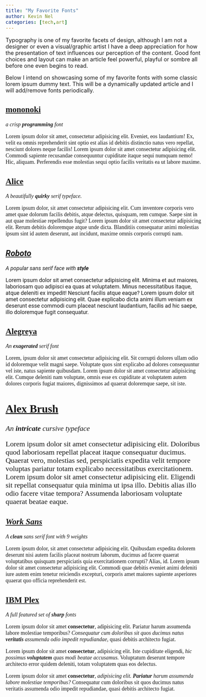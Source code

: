 ```yaml
---
title: "My Favorite Fonts"
author: Kevin Nel
categories: [tech,art]
---
```


Typography is one of my favorite facets of design, although I am not a designer or even a visual/graphic artist I have a deep appreciation for how the presentation of text influences our perception of the content.
Good font choices and layout can make an article feel powerful, playful or sombre all before one even begins to read.

<!-- My own website *attempts* to channel a technical or old-school feel through the use of monospace fonts and limited formatting (though this is subject to change due to the continuously evolving nature of this website). -->

Below I intend on showcasing some of my favorite fonts with some classic lorem ipsum dummy text.
This will be a dynamically updated article and I will add/remove fonts periodically.


<style>
    @import url('https://fonts.googleapis.com/css2?family=Alice&display=swap');
    @import url('https://fonts.googleapis.com/css2?family=Roboto:ital,wght@0,100;0,400;0,900;1,100;1,400;1,900&display=swap');
    @import url('https://fonts.googleapis.com/css2?family=Alegreya:ital,wght@0,400;0,500;1,400;1,500&display=swap');
    @import url('https://fonts.googleapis.com/css2?family=Alex+Brush&display=swap');
    @import url('https://fonts.googleapis.com/css2?family=Work+Sans:ital,wght@0,300;0,400;0,700;0,900;1,300;1,400;1,700&display=swap');
    @import url('https://fonts.googleapis.com/css2?family=IBM+Plex+Mono:ital,wght@0,400;0,700;1,400;1,700&family=IBM+Plex+Sans:ital,wght@0,400;0,700;1,400;1,700&family=IBM+Plex+Serif:ital,wght@0,400;0,700;1,400;1,700&display=swap');

    body{
        font-size: 18px;
    }
    .font-mononoki{
        font-family: mononoki;
    }

    .font-alice{
        font-family: 'Alice';
    }

    .font-roboto{
        font-family: 'Roboto';
    }

    .font-alegreya{
        font-family: 'Alegreya';
    }

    .font-alex-brush{
        font-family: 'Alex Brush';     
        font-size: 24px;
    }

    .font-worksans{
        font-family: 'Work Sans';
    }
    
    .font-ibm-plex{
        font-family: 'IBM Plex Sans';
    }
    .font-ibm-plex > span{
        font-family: 'IBM Plex Mono';
    }
    .font-ibm-plex > p.serif{
        font-family: 'IBM Plex Serif';
    }
</style>
<div class="font-mononoki">
<h2><a href="https://madmalik.github.io/mononoki/">mononoki</a></h2>
<em>a crisp <b>programming</b> font</em>
<p>Lorem ipsum dolor sit amet, consectetur adipisicing elit. Eveniet, eos laudantium! Ex, velit ea omnis reprehenderit sint optio est alias id debitis distinctio natus vero repellat, nesciunt dolores neque facilis! Lorem ipsum dolor sit amet consectetur adipisicing elit. Commodi sapiente recusandae consequuntur cupiditate itaque sequi numquam nemo! Hic, aliquam. Perferendis esse molestias sequi optio facilis veritatis ea ut labore maxime.</p>    
</div>

<div class="font-alice">
    <h2><a href="https://fonts.google.com/specimen/Alice?preview.text_type=custom">Alice</a></h2>
    <em>A beautifully <b>quirky</b> serif typeface.</em>
    <p>Lorem ipsum dolor, sit amet consectetur adipisicing elit. Cum inventore corporis vero amet quae dolorum facilis debitis, atque delectus, quisquam, rem cumque. Saepe sint in aut quae molestiae repellendus fugit?  Lorem ipsum dolor sit amet consectetur adipisicing elit. Rerum debitis doloremque atque unde dicta. Blanditiis consequatur animi molestias ipsum sint id autem deserunt, aut incidunt, maxime omnis corporis corrupti nam.</p>
</div>

<div class="font-roboto">
    <h2><a href="https://fonts.adobe.com/fonts/roboto"><b><em>Roboto</em></b></a></h2>
    <em>A popular sans serif face with <b>style</b></em>
    <p>Lorem ipsum dolor sit amet consectetur adipisicing elit. Minima et aut maiores, laboriosam quo adipisci ea quas at voluptatem. Minus necessitatibus itaque, atque deleniti ex impedit! Nesciunt facilis atque eaque?  Lorem ipsum dolor sit amet consectetur adipisicing elit. Quae explicabo dicta animi illum veniam ex deserunt esse commodi cum placeat nesciunt laudantium, facilis ad hic saepe, illo doloremque fugit consequatur.</p>
</div>

<div class="font-alegreya">
    <h2><a href="https://fonts.adobe.com/fonts/alegreya#fonts-section">Alegreya</a></h2>
    <em>An <b>exagerated</b> serif font</em>
    <p>Lorem, ipsum dolor sit amet consectetur adipisicing elit. Sit corrupti dolores ullam odio id doloremque velit magni saepe. Voluptate quos sint explicabo ad dolores consequuntur vel iste, natus sapiente quibusdam.  Lorem ipsum dolor sit amet consectetur adipisicing elit. Cumque deleniti nam voluptate, omnis esse ex cupiditate at voluptatem autem dolores corporis fugiat maiores, dignissimos ad quaerat doloremque saepe, sit iste.</p>
</div>

<div class="font-alex-brush">
    <h2><a href="https://fonts.adobe.com/fonts/alex-brush#fonts-section">Alex Brush</a></h2>
    <em>An <b>intricate</b> cursive typeface</em>
    <p>Lorem ipsum dolor sit amet consectetur adipisicing elit. Doloribus quod laboriosam repellat placeat itaque consequatur ducimus. Quaerat vero, molestias sed, perspiciatis expedita velit tempore voluptas pariatur totam explicabo necessitatibus exercitationem.  Lorem ipsum dolor sit amet consectetur adipisicing elit. Eligendi sit repellat consequatur quia minima ut ipsa illo. Debitis alias illo odio facere vitae tempora? Assumenda laboriosam voluptate quaerat beatae eaque.</p>
</div>

<div class="font-worksans">
    <h2><a href="https://charlix.cx/Work-Sans/"><b><em>Work Sans</em></b></a></h2>
    <em>A <b>clean</b> sans serif font with 9 weights</em>
    <p>Lorem ipsum dolor, sit amet consectetur adipisicing elit. Quibusdam expedita dolorem deserunt nisi autem facilis placeat nostrum laborum, ducimus ad facere quaerat voluptatibus quisquam perspiciatis quia exercitationem corrupti? Alias, id.  Lorem ipsum dolor sit amet consectetur adipisicing elit. Commodi quae debitis eveniet animi deleniti iure autem enim tenetur reiciendis excepturi, corporis amet maiores sapiente asperiores quaerat quo officia reprehenderit est.</p>
</div>

<div class="font-ibm-plex">
    <h2><a href="https://www.ibm.com/plex/">IBM Plex</a></h2>
    <em>A full featured set of <b>sharp</b> fonts</em>
    <p>Lorem ipsum dolor sit amet <b>consectetur</b>, adipisicing elit. Pariatur harum assumenda labore molestiae temporibus? <em>Consequatur cum doloribus sit quos ducimus natus <b>veritatis</b> assumenda odio impedit repudiandae,</em> quasi debitis architecto fugiat.</p>
    <p class="serif">Lorem ipsum dolor sit amet <b>consectetur</b>, adipisicing elit. Iste cupiditate eligendi, <em>hic possimus <b>voluptatem</b> quas modi beatae accusamus.</em> Voluptatum deserunt tempore architecto error quidem deleniti, totam voluptatem quas eos delectus.</p>
    <span>Lorem ipsum dolor sit amet <b>consectetur</b>, <em>adipisicing elit. <b>Pariatur</b> harum assumenda labore molestiae temporibus?</em> Consequatur cum doloribus sit quos ducimus natus veritatis assumenda odio impedit repudiandae, quasi debitis architecto fugiat.</span>
</div>

<!--
    to add:
    https://github.com/coreyhu/Urbanist
    https://github.com/source-foundry/Hack
    https://www.type-together.com/literata-font
    https://fonts.google.com/specimen/Averia+Libre?preview.text_type=custom
    
-->
